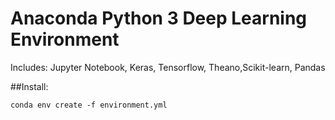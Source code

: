 # Anaconda Python 3 Deep Learning Environment 
Includes:
Jupyter Notebook,
Keras,
Tensorflow,
Theano,Scikit-learn,
Pandas

##Install:

`conda env create -f environment.yml`
